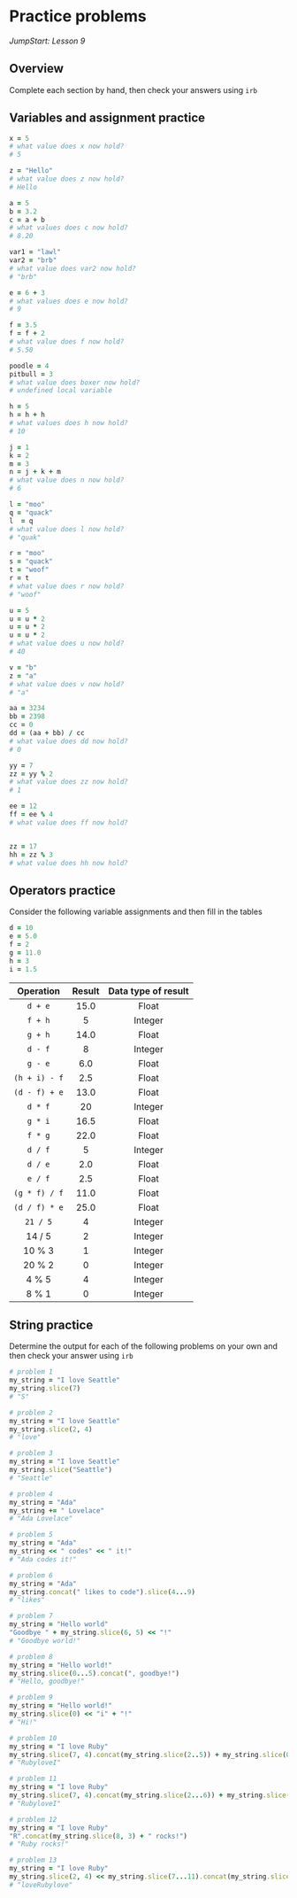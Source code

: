# Practice problems

_JumpStart: Lesson 9_

## Overview

Complete each section by hand, then check your answers using `irb`

## Variables and assignment practice

```ruby
x = 5
# what value does x now hold? 
# 5

z = "Hello"
# what value does z now hold?
# Hello

a = 5
b = 3.2
c = a + b
# what values does c now hold?
# 8.20

var1 = "lawl"
var2 = "brb"
# what value does var2 now hold?
# "brb"

e = 6 + 3
# what values does e now hold?
# 9

f = 3.5
f = f + 2
# what value does f now hold?
# 5.50

poodle = 4
pitbull = 3
# what value does boxer now hold?
# undefined local variable

h = 5
h = h + h
# what values does h now hold?
# 10

j = 1
k = 2
m = 3
n = j + k + m
# what value does n now hold?
# 6

l = "moo"
q = "quack"
l  = q
# what value does l now hold?
# "quak"

r = "moo"
s = "quack"
t = "woof"
r = t
# what value does r now hold?
# "woof"

u = 5
u = u * 2
u = u * 2
u = u * 2
# what value does u now hold?
# 40

v = "b"
z = "a"
# what value does v now hold?
# "a"

aa = 3234
bb = 2398
cc = 0
dd = (aa + bb) / cc
# what value does dd now hold?
# 0

yy = 7
zz = yy % 2
# what value does zz now hold?
# 1

ee = 12
ff = ee % 4
# what value does ff now hold?


zz = 17
hh = zz % 3
# what value does hh now hold?
```

## Operators practice

Consider the following variable assignments and then fill in the tables

```ruby
d = 10
e = 5.0
f = 2
g = 11.0
h = 3
i = 1.5
```

| Operation | Result | Data type of result |
| :---: | :---:| :---: |
| `d + e` | 15.0 | Float |
| `f + h` | 5 | Integer  |
| `g + h` | 14.0 | Float |
| `d - f` | 8 | Integer |
| `g - e` | 6.0 | Float |
| `(h + i) - f` | 2.5 | Float |
| `(d - f) + e` | 13.0 | Float |
| `d * f` | 20 | Integer | |
| `g * i` | 16.5 | Float | |
| `f * g` | 22.0 | Float | |
| `d / f` | 5 | Integer | |
| `d / e` | 2.0 | Float | |
| `e / f` | 2.5 | Float | |
| `(g * f) / f` | 11.0 | Float | |
| `(d / f) * e` | 25.0 | Float | |
| `21 / 5` | 4 | Integer | |
| 14 / 5 | 2 | Integer  | |
| 10 % 3 | 1 | Integer | |
| 20 % 2 | 0 | Integer | |
| 4 % 5 | 4 | Integer | |
| 8 % 1 | 0 | Integer | |

## String practice

Determine the output for each of the following problems on your own and then check your answer using `irb`

```ruby
# problem 1
my_string = "I love Seattle"
my_string.slice(7)
# "S"

# problem 2
my_string = "I love Seattle"
my_string.slice(2, 4)
# "love"

# problem 3
my_string = "I love Seattle"
my_string.slice("Seattle")
# "Seattle"

# problem 4
my_string = "Ada"
my_string += " Lovelace"
# "Ada Lovelace"

# problem 5
my_string = "Ada"
my_string << " codes" << " it!"
# "Ada codes it!" 

# problem 6
my_string = "Ada"
my_string.concat(" likes to code").slice(4...9)
# "likes"

# problem 7
my_string = "Hello world"
"Goodbye " + my_string.slice(6, 5) << "!"
# "Goodbye world!" 

# problem 8
my_string = "Hello world!"
my_string.slice(0...5).concat(", goodbye!")
# "Hello, goodbye!" 

# problem 9
my_string = "Hello world!"
my_string.slice(0) << "i" + "!"
# "Hi!" 

# problem 10
my_string = "I love Ruby"
my_string.slice(7, 4).concat(my_string.slice(2..5)) + my_string.slice(0)
# "RubyloveI" 

# problem 11
my_string = "I love Ruby"
my_string.slice(7, 4).concat(my_string.slice(2...6)) + my_string.slice(0)
# "RubyloveI" 

# problem 12
my_string = "I love Ruby"
"R".concat(my_string.slice(8, 3) + " rocks!")
# "Ruby rocks!" 

# problem 13
my_string = "I love Ruby"
my_string.slice(2, 4) << my_string.slice(7...11).concat(my_string.slice(2...6))
# "loveRubylove"
```
